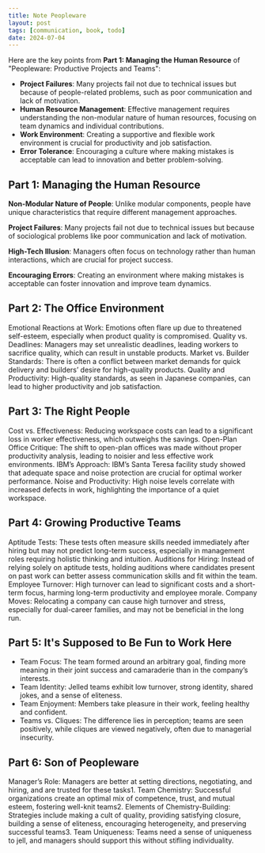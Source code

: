 ```yaml
---
title: Note Peopleware
layout: post
tags: [communication, book, todo]
date: 2024-07-04
---
```


Here are the key points from **Part 1: Managing the Human Resource** of "Peopleware: Productive Projects and Teams":

- **Project Failures**: Many projects fail not due to technical issues but because of people-related problems, such as poor communication and lack of motivation.
- **Human Resource Management**: Effective management requires understanding the non-modular nature of human resources, focusing on team dynamics and individual contributions.
- **Work Environment**: Creating a supportive and flexible work environment is crucial for productivity and job satisfaction.
- **Error Tolerance**: Encouraging a culture where making mistakes is acceptable can lead to innovation and better problem-solving.

## Part 1: Managing the Human Resource
**Non-Modular Nature of People**: Unlike modular components, people have unique characteristics that require different management approaches.

**Project Failures**: Many projects fail not due to technical issues but because of sociological problems like poor communication and lack of motivation.

**High-Tech Illusion**: Managers often focus on technology rather than human interactions, which are crucial for project success.

**Encouraging Errors**: Creating an environment where making mistakes is acceptable can foster innovation and improve team dynamics.

## Part 2: The Office Environment
Emotional Reactions at Work: Emotions often flare up due to threatened self-esteem, especially when product quality is compromised.
Quality vs. Deadlines: Managers may set unrealistic deadlines, leading workers to sacrifice quality, which can result in unstable products.
Market vs. Builder Standards: There is often a conflict between market demands for quick delivery and builders’ desire for high-quality products.
Quality and Productivity: High-quality standards, as seen in Japanese companies, can lead to higher productivity and job satisfaction.

## Part 3: The Right People
Cost vs. Effectiveness: Reducing workspace costs can lead to a significant loss in worker effectiveness, which outweighs the savings.
Open-Plan Office Critique: The shift to open-plan offices was made without proper productivity analysis, leading to noisier and less effective work environments.
IBM’s Approach: IBM’s Santa Teresa facility study showed that adequate space and noise protection are crucial for optimal worker performance.
Noise and Productivity: High noise levels correlate with increased defects in work, highlighting the importance of a quiet workspace.

## Part 4: Growing Productive Teams
Aptitude Tests: These tests often measure skills needed immediately after hiring but may not predict long-term success, especially in management roles requiring holistic thinking and intuition.
Auditions for Hiring: Instead of relying solely on aptitude tests, holding auditions where candidates present on past work can better assess communication skills and fit within the team.
Employee Turnover: High turnover can lead to significant costs and a short-term focus, harming long-term productivity and employee morale.
Company Moves: Relocating a company can cause high turnover and stress, especially for dual-career families, and may not be beneficial in the long run.

## Part 5: It's Supposed to Be Fun to Work Here
- Team Focus: The team formed around an arbitrary goal, finding more meaning in their joint success and camaraderie than in the company’s interests.
- Team Identity: Jelled teams exhibit low turnover, strong identity, shared jokes, and a sense of eliteness.
- Team Enjoyment: Members take pleasure in their work, feeling healthy and confident.
- Teams vs. Cliques: The difference lies in perception; teams are seen positively, while cliques are viewed negatively, often due to managerial insecurity.

## Part 6: Son of Peopleware
Manager’s Role: Managers are better at setting directions, negotiating, and hiring, and are trusted for these tasks1.
Team Chemistry: Successful organizations create an optimal mix of competence, trust, and mutual esteem, fostering well-knit teams2.
Elements of Chemistry-Building: Strategies include making a cult of quality, providing satisfying closure, building a sense of eliteness, encouraging heterogeneity, and preserving successful teams3.
Team Uniqueness: Teams need a sense of uniqueness to jell, and managers should support this without stifling individuality.


